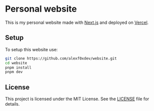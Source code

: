 # Personal website

This is my personal website made with [Next.js](https://nextjs.org/) and deployed on [Vercel](https://vercel.com/).

## Setup

To setup this website use:

```bash
git clone https://github.com/alexf0xdev/website.git
cd website
pnpm install
pnpm dev
```

## License

This project is licensed under the MIT License. See the [LICENSE](https://github.com/alexf0xdev/website/blob/main/LICENSE) file for details.

